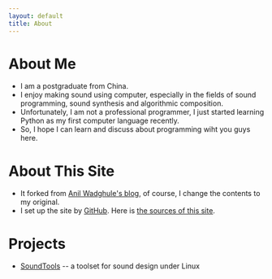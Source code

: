 ```yaml
---
layout: default
title: About
---
```


About Me
========

* I am a postgraduate from China.
* I enjoy making sound using computer, especially in the fields of sound programming, sound synthesis and algorithmic composition.
* Unfortunately, I am not a professional programmer, I just started learning Python as my first computer language recently.
* So, I hope I can learn and discuss about programming wiht you guys here.

About This Site
===============
* It forked from [Anil Wadghule's blog](http://www.anilwadghule.com/), of course, I change the contents to my original.
* I set up the site by [GitHub](https://github.com/). Here is [the sources of this site](https://github.com/PatterXYZ/Blog).

Projects
========
* [SoundTools](http://patter.xyz/soundtools.html) -- a toolset for sound design under Linux
